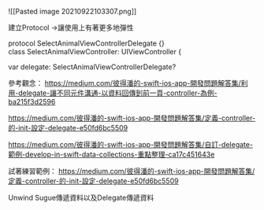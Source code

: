 ![[Pasted image 20210922103307.png]]

建立Protocol ->讓使用上有著更多地彈性

protocol SelectAnimalViewControllerDelegate {}  
class SelectAnimalViewController: UIViewController {  
      
var delegate: SelectAnimalViewControllerDelegate?








參考觀念：
https://medium.com/彼得潘的-swift-ios-app-開發問題解答集/利用-delegate-讓不同元件溝通-以資料回傳到前一頁-controller-為例-ba215f3d2596


https://medium.com/彼得潘的-swift-ios-app-開發問題解答集/定義-controller-的-init-設定-delegate-e50fd6bc5509


https://medium.com/彼得潘的-swift-ios-app-開發問題解答集/自訂-delegate-範例-develop-in-swift-data-collections-重點整理-ca17c451643e

試著練習範例：
https://medium.com/彼得潘的-swift-ios-app-開發問題解答集/定義-controller-的-init-設定-delegate-e50fd6bc5509



Unwind Sugue傳遞資料以及Delegate傳遞資料